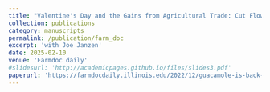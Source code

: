 ```yaml
---
title: "Valentine's Day and the Gains from Agricultural Trade: Cut Flowers in the US"
collection: publications
category: manuscripts
permalink: /publication/farm_doc
excerpt: 'with Joe Janzen'
date: 2025-02-10
venue: 'Farmdoc daily'
#slidesurl: 'http://academicpages.github.io/files/slides3.pdf'
paperurl: 'https://farmdocdaily.illinois.edu/2022/12/guacamole-is-back-seasonal-production-from-south-america-lowered-avocado-prices.html'
---
```


